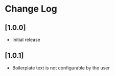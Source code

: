 # Change Log

## [1.0.0]

- Initial release

## [1.0.1]

- Boilerplate text is not configurable by the user
